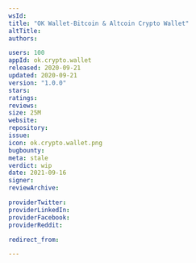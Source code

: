 ```yaml
---
wsId: 
title: "OK Wallet-Bitcoin & Altcoin Crypto Wallet"
altTitle: 
authors:

users: 100
appId: ok.crypto.wallet
released: 2020-09-21
updated: 2020-09-21
version: "1.0.0"
stars: 
ratings: 
reviews: 
size: 25M
website: 
repository: 
issue: 
icon: ok.crypto.wallet.png
bugbounty: 
meta: stale
verdict: wip
date: 2021-09-16
signer: 
reviewArchive:

providerTwitter: 
providerLinkedIn: 
providerFacebook: 
providerReddit: 

redirect_from:

---
```


